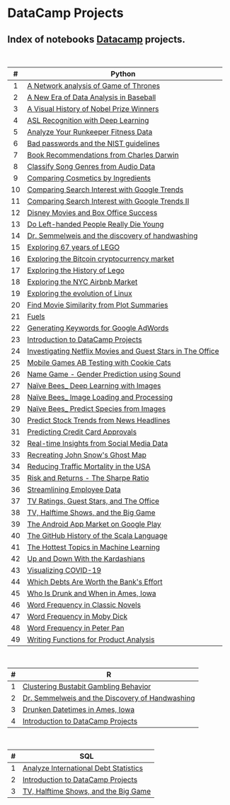 # DataCamp Projects

## Index of notebooks [Datacamp](https://www.datacamp.com/profile/xinadev?tab=learning-history&id=projects) projects.

<br>

| # | Python |
|:-:|----|
|  1  | [A Network analysis of Game of Thrones](https://github.com/focuspy/DataCamp/blob/main/DataCamp-master/Projects/Python/A%20Network%20analysis%20of%20Game%20of%20Thrones/notebook.ipynb)  |
|  2  | [A New Era of Data Analysis in Baseball](https://github.com/focuspy/DataCamp/blob/main/DataCamp-master/Projects/Python/A%20New%20Era%20of%20Data%20Analysis%20in%20Baseball/notebook.ipynb)  |
|  3  | [A Visual History of Nobel Prize Winners](https://github.com/focuspy/DataCamp/blob/main/DataCamp-master/Projects/Python/A%20Visual%20History%20of%20Nobel%20Prize%20Winners/notebook.ipynb)  |
|  4  | [ASL Recognition with Deep Learning](https://github.com/focuspy/DataCamp/blob/main/DataCamp-master/Projects/Python/ASL%20Recognition%20with%20Deep%20Learning/notebook.ipynb)  |
|  5  | [Analyze Your Runkeeper Fitness Data](https://github.com/focuspy/DataCamp/blob/main/DataCamp-master/Projects/Python/Analyze%20Your%20Runkeeper%20Fitness%20Data/notebook.ipynb)  |
|  6  | [Bad passwords and the NIST guidelines](https://github.com/focuspy/DataCamp/blob/main/DataCamp-master/Projects/Python/Bad%20passwords%20and%20the%20NIST%20guidelines/notebook.ipynb)  |
|  7  | [Book Recommendations from Charles Darwin](https://github.com/focuspy/DataCamp/blob/main/DataCamp-master/Projects/Python/Book%20Recommendations%20from%20Charles%20Darwin/notebook.ipynb)  |
|  8  | [Classify Song Genres from Audio Data](https://github.com/focuspy/DataCamp/blob/main/DataCamp-master/Projects/Python/Classify%20Song%20Genres%20from%20Audio%20Data/notebook.ipynb)  |
|  9  | [Comparing Cosmetics by Ingredients](https://github.com/focuspy/DataCamp/blob/main/DataCamp-master/Projects/Python/Comparing%20Cosmetics%20by%20Ingredients/notebook.ipynb)  |
|  10  | [Comparing Search Interest with Google Trends](https://github.com/focuspy/DataCamp/blob/main/DataCamp-master/Projects/Python/Comparing%20Search%20Interest%20with%20Google%20Trends/notebook.ipynb)  |
|  11  | [Comparing Search Interest with Google Trends II](https://github.com/focuspy/DataCamp/blob/main/DataCamp-master/Projects/Python/Comparing%20Search%20Interest%20with%20Google%20Trends%20II/notebook.ipynb)  |
|  12  | [Disney Movies and Box Office Success](https://github.com/focuspy/DataCamp/blob/main/DataCamp-master/Projects/Python/Disney%20Movies%20and%20Box%20Office%20Success/notebook.ipynb)  |
|  13  | [Do Left-handed People Really Die Young](https://github.com/focuspy/DataCamp/blob/main/DataCamp-master/Projects/Python/Do%20Left-handed%20People%20Really%20Die%20Young/notebook.ipynb) |
|  14  | [Dr. Semmelweis and the discovery of handwashing](https://github.com/focuspy/DataCamp/blob/main/DataCamp-master/Projects/Python/Dr.%20Semmelweis%20and%20the%20discovery%20of%20handwashing/notebook.ipynb) |
|  15 | [Exploring 67 years of LEGO](https://github.com/focuspy/DataCamp/blob/main/DataCamp-master/Projects/Python/Exploring%2067%20years%20of%20LEGO/notebook.ipynb) |
|  16  | [Exploring the Bitcoin cryptocurrency market](https://github.com/focuspy/DataCamp/blob/main/DataCamp-master/Projects/Python/Exploring%20the%20Bitcoin%20cryptocurrency%20market/notebook.ipynb) |
|  17  | [Exploring the History of Lego](https://github.com/focuspy/DataCamp/blob/main/DataCamp-master/Projects/Python/Exploring%20the%20History%20of%20Lego/notebook.ipynb) |
|  18  | [Exploring the NYC Airbnb Market](https://github.com/focuspy/DataCamp/blob/main/DataCamp-master/Projects/Python/Exploring%20the%20NYC%20Airbnb%20Market/notebook.ipynb) |
|  19  | [Exploring the evolution of Linux](https://github.com/focuspy/DataCamp/blob/main/DataCamp-master/Projects/Python/Exploring%20the%20evolution%20of%20Linux/notebook.ipynb) |
|  20  | [Find Movie Similarity from Plot Summaries](https://github.com/focuspy/DataCamp/blob/main/DataCamp-master/Projects/Python/Find%20Movie%20Similarity%20from%20Plot%20Summaries/notebook.ipynb) |
|  21  | [Fuels](https://github.com/focuspy/DataCamp/blob/main/DataCamp-master/Projects/Python/Fuels/Fuels.ipynb) |
|  22  | [Generating Keywords for Google AdWords](https://github.com/focuspy/DataCamp/blob/main/DataCamp-master/Projects/Python/Generating%20Keywords%20for%20Google%20AdWords/notebook.ipynb) |
|  23  | [Introduction to DataCamp Projects](https://github.com/focuspy/DataCamp/blob/main/DataCamp-master/Projects/Python/Introduction%20to%20DataCamp%20Projects/notebook.ipynb) |
|  24  | [Investigating Netflix Movies and Guest Stars in The Office](https://github.com/focuspy/DataCamp/blob/main/DataCamp-master/Projects/Python/Investigating%20Netflix%20Movies%20and%20Guest%20Stars%20in%20The%20Office/notebook.ipynb) |
|  25  | [Mobile Games AB Testing with Cookie Cats](https://github.com/focuspy/DataCamp/blob/main/DataCamp-master/Projects/Python/Mobile%20Games%20AB%20Testing%20with%20Cookie%20Cats/notebook.ipynb) |
|  26  | [Name Game - Gender Prediction using Sound](https://github.com/focuspy/DataCamp/blob/main/DataCamp-master/Projects/Python/Name%20Game%20-%20Gender%20Prediction%20using%20Sound/notebook.ipynb) |
|  27  | [Naïve Bees_ Deep Learning with Images](https://github.com/focuspy/DataCamp/blob/main/DataCamp-master/Projects/Python/Na%C3%AFve%20Bees_%20Deep%20Learning%20with%20Images/notebook.ipynb) |
|  28  | [Naïve Bees_ Image Loading and Processing](https://github.com/focuspy/DataCamp/blob/main/DataCamp-master/Projects/Python/Na%C3%AFve%20Bees_%20Image%20Loading%20and%20Processing/notebook.ipynb) |
|  29  | [Naïve Bees_ Predict Species from Images](https://github.com/focuspy/DataCamp/blob/main/DataCamp-master/Projects/Python/Na%C3%AFve%20Bees_%20Predict%20Species%20from%20Images/notebook.ipynb) |
|  30  | [Predict Stock Trends from News Headlines](https://github.com/focuspy/DataCamp/blob/main/DataCamp-master/Projects/Python/Predict%20Stock%20Trends%20from%20News%20Headlines/notebook.ipynb) |
|  31  | [Predicting Credit Card Approvals](https://github.com/focuspy/DataCamp/blob/main/DataCamp-master/Projects/Python/Predicting%20Credit%20Card%20Approvals/notebook.ipynb) |
|  32  | [Real-time Insights from Social Media Data](https://github.com/focuspy/DataCamp/blob/main/DataCamp-master/Projects/Python/Real-time%20Insights%20from%20Social%20Media%20Data/notebook.ipynb) |
|  33  | [Recreating John Snow's Ghost Map](https://github.com/focuspy/DataCamp/blob/main/DataCamp-master/Projects/Python/Recreating%20John%20Snow's%20Ghost%20Map/notebook.ipynb) |
|  34  | [Reducing Traffic Mortality in the USA](https://github.com/focuspy/DataCamp/blob/main/DataCamp-master/Projects/Python/Reducing%20Traffic%20Mortality%20in%20the%20USA/notebook.ipynb) |
|  35  | [Risk and Returns - The Sharpe Ratio](https://github.com/focuspy/DataCamp/blob/main/DataCamp-master/Projects/Python/Risk%20and%20Returns%20-%20The%20Sharpe%20Ratio/notebook.ipynb) |
|  36  | [Streamlining Employee Data](https://github.com/focuspy/DataCamp/blob/main/DataCamp-master/Projects/Python/Streamlining%20Employee%20Data/notebook.ipynb) |
|  37  | [TV Ratings, Guest Stars, and The Office](https://github.com/focuspy/DataCamp/blob/main/DataCamp-master/Projects/Python/TV%20Ratings%2C%20Guest%20Stars%2C%20and%20The%20Office/notebook.ipynb) |
|  38  | [TV, Halftime Shows, and the Big Game](https://github.com/focuspy/DataCamp/blob/main/DataCamp-master/Projects/Python/TV%2C%20Halftime%20Shows%2C%20and%20the%20Big%20Game/notebook.ipynb) |
|  39  | [The Android App Market on Google Play](https://github.com/focuspy/DataCamp/blob/main/DataCamp-master/Projects/Python/The%20Android%20App%20Market%20on%20Google%20Play/notebook.ipynb) |
|  40  | [The GitHub History of the Scala Language](https://github.com/focuspy/DataCamp/blob/main/DataCamp-master/Projects/Python/The%20GitHub%20History%20of%20the%20Scala%20Language/notebook.ipynb) |
|  41  | [The Hottest Topics in Machine Learning](https://github.com/focuspy/DataCamp/blob/main/DataCamp-master/Projects/Python/The%20Hottest%20Topics%20in%20Machine%20Learning/notebook.ipynb) |
|  42  | [Up and Down With the Kardashians](https://github.com/focuspy/DataCamp/blob/main/DataCamp-master/Projects/Python/Up%20and%20Down%20With%20the%20Kardashians/notebook.ipynb) |
|  43  | [Visualizing COVID-19](https://github.com/focuspy/DataCamp/blob/main/DataCamp-master/Projects/Python/Visualizing%20COVID-19/notebook.ipynb) |
|  44  | [Which Debts Are Worth the Bank's Effort](https://github.com/focuspy/DataCamp/blob/main/DataCamp-master/Projects/Python/Which%20Debts%20Are%20Worth%20the%20Bank's%20Effort/notebook.ipynb) |
|  45  | [Who Is Drunk and When in Ames, Iowa](https://github.com/focuspy/DataCamp/blob/main/DataCamp-master/Projects/Python/Who%20Is%20Drunk%20and%20When%20in%20Ames%2C%20Iowa/notebook.ipynb) |
|  46  | [Word Frequency in Classic Novels](https://github.com/focuspy/DataCamp/blob/main/DataCamp-master/Projects/Python/Word%20Frequency%20in%20Classic%20Novels/notebook.ipynb) |
|  47  | [Word Frequency in Moby Dick](https://github.com/focuspy/DataCamp/blob/main/DataCamp-master/Projects/Python/Word%20Frequency%20in%20Moby%20Dick/notebook.ipynb) |
|  48  | [Word Frequency in Peter Pan](https://github.com/focuspy/DataCamp/blob/main/DataCamp-master/Projects/Python/Word%20Frequency%20in%20Peter%20Pan/notebook.ipynb) |
|  49  | [Writing Functions for Product Analysis](https://github.com/focuspy/DataCamp/blob/main/DataCamp-master/Projects/Python/Writing%20Functions%20for%20Product%20Analysis/notebook.ipynb) |

<br>

| # | R |
|:-:|---|
| 1  | [Clustering Bustabit Gambling Behavior](https://github.com/focuspy/DataCamp/blob/main/DataCamp-master/Projects/R/Clustering%20Bustabit%20Gambling%20Behavior/notebook.ipynb) |
| 2 | [Dr. Semmelweis and the Discovery of Handwashing](https://github.com/focuspy/DataCamp/blob/main/DataCamp-master/Projects/R/Dr.%20Semmelweis%20and%20the%20Discovery%20of%20Handwashing/notebook.ipynb) |
| 3 | [Drunken Datetimes in Ames, Iowa](https://github.com/focuspy/DataCamp/blob/main/DataCamp-master/Projects/R/Drunken%20Datetimes%20in%20Ames%2C%20Iowa/notebook.ipynb) |
| 4 | [Introduction to DataCamp Projects](https://github.com/focuspy/DataCamp/blob/main/DataCamp-master/Projects/R/Introduction%20to%20DataCamp%20Projects/notebook.ipynb) |

<br>

| # | SQL |
|:-:|---|
| 1 | [Analyze International Debt Statistics](https://github.com/focuspy/DataCamp/blob/main/DataCamp-master/Projects/SQL/Analyze%20International%20Debt%20Statistics/notebook.ipynb) |
| 2 | [Introduction to DataCamp Projects](https://github.com/focuspy/DataCamp/blob/main/DataCamp-master/Projects/SQL/Introduction%20to%20DataCamp%20Projects/notebook.ipynb) |
| 3 | [TV, Halftime Shows, and the Big Game](https://github.com/focuspy/DataCamp/blob/main/DataCamp-master/Projects/SQL/TV%2C%20Halftime%20Shows%2C%20and%20the%20Big%20Game/notebook.ipynb) |